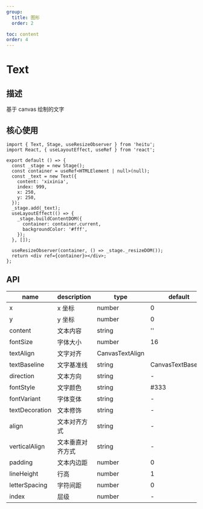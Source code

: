 ```yaml
---
group:
  title: 图形
  order: 2

toc: content
order: 4
---
```


# Text

## 描述

基于 canvas 绘制的文字

## 核心使用

```tsx
import { Text, Stage, useResizeObserver } from 'heitu';
import React, { useLayoutEffect, useRef } from 'react';

export default () => {
  const _stage = new Stage();
  const container = useRef<HTMLElement | null>(null);
  const _text = new Text({
    content: 'xixinia',
    index: 999,
    x: 250,
    y: 250,
  });
  _stage.add(_text);
  useLayoutEffect(() => {
    _stage.buildContentDOM({
      container: container.current,
      backgroundColor: '#fff',
    });
  }, []);

  useResizeObserver(container, () => _stage._resizeDOM());
  return <div ref={container}></div>;
};
```

## API

| name           | description      | type            | default            |
| -------------- | ---------------- | --------------- | ------------------ |
| x              | x 坐标           | number          | 0                  |
| y              | y 坐标           | number          | 0                  |
| content        | 文本内容         | string          | ''                 |
| fontSize       | 字体大小         | number          | 16                 |
| textAlign      | 文字对齐         | CanvasTextAlign |                    |
| textBaseline   | 文字基准线       | string          | CanvasTextBaseline |
| direction      | 文本方向         | string          | -                  |
| fontStyle      | 文字颜色         | string          | #333               |
| fontVariant    | 字体变体         | string          | -                  |
| textDecoration | 文本修饰         | string          | -                  |
| align          | 文本对齐方式     | string          | -                  |
| verticalAlign  | 文本垂直对齐方式 | string          | -                  |
| padding        | 文本内边距       | number          | 0                  |
| lineHeight     | 行高             | number          | 1                  |
| letterSpacing  | 字符间距         | number          | 0                  |
| index          | 层级             | number          | -                  |
